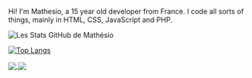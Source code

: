Hi! I'm Mathesio, a 15 year old developer from France. I code all sorts of things, mainly in HTML, CSS, JavaScript and PHP.

![Les Stats GitHub de Mathésio](https://github-readme-stats.vercel.app/api?username=Mathesio&show_icons=true&theme=radical)

[![Top Langs](https://github-readme-stats.vercel.app/api/top-langs/?username=Mathesio&layout=compact)](https://github.com/Mathesio/github-readme-stats)


<a href="https://github.com/Mathesio/github-readme-stats">
  <img align="center" src="https://github-readme-stats.vercel.app/api/pin/?username=Mathesio&repo=github-readme-stats" />
</a>
<a href="https://github.com/Mathesio/convoychat">
  <img align="center" src="https://github-readme-stats.vercel.app/api/pin/?username=Mathesio&repo=convoychat" />
</a>

